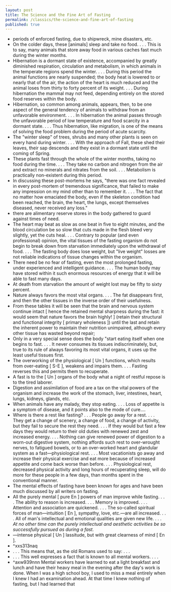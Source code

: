 ```yaml
---
layout: post
title: The Science and the Fine Art of Fasting
permalink: /classics/the-science-and-fine-art-of-fasting
published: true
---
```


- periods of enforced fasting, due to shipwreck, mine disasters, etc.
- On the colder days, these [animals] sleep and take no food. . . . This is to say, many animals that store away food in various caches fast much during the winter months.
- Hibernation is a dormant state of existence, accompanied by greatly diminished respiration, circulation and metabolism, in which animals in the temperate regions spend the winter. . . . During this period the animal functions are nearly suspended; the body heat is lowered to or nearly that of the air, the action of the heart is much reduced and the animal loses from thirty to forty percent of its weight. . . . During hibernation the mammal may not feed, depending entirely on the stored food reserves within the body.
- Hibernation, so common among animals, appears, then, to be one aspect of the general tendency of animals to withdraw from an unfavorable environment. . . . In hibernation the animal passes through the unfavorable period of low temperature and food scarcity in a dormant state. . . . Thus hibernation, like migration, is one of the means of solving the food problem during the period of acute scarcity.
- The "winter sleep" of trees, shrubs and many other plants is seen on every hand during winter. . . . With the approach of Fall, these shed their leaves, their sap descends and they exist in a dormant state until the coming of Spring.
- These plants fast through the whole of the winter months, taking no food during the time. . . . They take no carbon and nitrogen from the air and extract no minerals and nitrates from the soil. . . . Metabolism is practically non-existent during this period.
- In discussing these post-mortems he says, "there was one fact revealed in every post-mortem of tremendous significance, that failed to make any impression on my mind other than to remember it. . . . The fact that no matter how emaciated the body, even if the skeleton condition had been reached, the brain, the heart, the lungs, except themselves diseased, never received any loss."
- there are alimentary reserve stores in the body gathered to guard against times of need.
- The heart may beat as slow as one beat in five to eight minutes, and the blood circulation be so slow that cuts made in the flesh bleed very slightly, yet the cuts heal. . . . Contrary to popular (and even professional) opinion, the vital tissues of the fasting organism do not begin to break down from starvation immediately upon the withdrawal of food. . . . The fasting body does lose weight, but "live weight" losses are not reliable indications of tissue changes within the organism.
- There need be no fear of fasting, even the most prolonged fasting, under experienced and intelligent guidance. . . . The human body may have stored within it such enormous resources of energy that it will be able to fast many days.
- At death from starvation the amount of weight lost may be fifty to sixty percent.
- Nature always favors the most vital organs. . . . The fat disappears first, and then the other tissues in the inverse order of their usefulness.
- From these tables it will be seen that the brain and nervous system continue intact [ hence the retained mental sharpness during the fast: it would seem that nature favors the brain highly! ] (retain their structural and functional integrity [ primary wholeness ]) until the last and retain the inherent power to maintain their nutrition unimpaired, although every other tissue has wasted beyond repair;
- Only in a very special sense does the body "start eating itself when one begins to fast. . . . It never consumes its tissues indiscriminately, but, true to its rule of always favoring its most vital organs, it uses up the least useful tissues first.
- The overworking of the physiological [ Un ] functions, which results from over-eating [ S-E ], weakens and impairs them. . . . Fasting reverses this and permits them to recuperate.
- A fast is to the [ Un ] organs of the body what a night of restful repose is to the tired laborer.
- Digestion and assimilation of food are a tax on the vital powers of the organism and increase the work of the stomach, liver, intestines, heart, lungs, kidneys, glands, etc.
- When animals have any malady, they stop eating. . . . Loss of appetite is a symptom of disease, and it points also to the mode of cure....
- Where is there a rest like fasting? . . . People go away for a rest. . . . They get a change of scenery, a change of food, a change of activity, but they fail to secure the rest they need. . . . If they would but fast a few days they would return to their old duties with renewed zest and increased energy. . . . Nothing can give renewed power of digestion to a worn-out digestive system, nothing affords such rest to over-wrought nerves, to fatigued bowels, or to an over-worked heart and glandular system as a fast—physiological rest. . . . Most vacationists go away and increase their physical exercise and eat more because of increased appetite and come back worse than before. . . . Physiological rest, decreased physical activity and long hours of recuperating sleep, will do more for these people in a few days, than months spent in the conventional manner.
- The mental effects of fasting have been known for ages and have been much discussed by all writers on fasting.
- All the purely mental [ pure En ] powers of man improve while fasting. . . . The ability to reason is increased. . . . Memory is improved. . . . Attention and association are quickened. . . . The so-called spiritual forces of man—intuition [ En ], sympathy, love, etc.—are all increased. . . . All of man's intellectual and emotional qualities are given new life. . . . *At no other time can the purely intellectual and aesthetic activities be so successfully pursued as during a fast.*
- —intense physical [ Un ] lassitude, but with great clearness of mind [ En ].
- ^xxs313naq
- . . . This means that, as the old Romans used to say: . . .
- . . . This well expresses a fact that is known to all mental workers. . . .
- ^axw939nnn Mental workers have learned to eat a light breakfast and lunch and have their heavy meal in the evening after the day's work is done. When I was a high school boy, I used to miss a meal entirely when I knew I had an examination ahead.  At that time I knew nothing of fasting, but I had learned that

